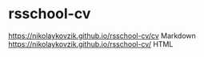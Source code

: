 # rsschool-cv

https://nikolaykovzik.github.io/rsschool-cv/cv   Markdown
https://nikolaykovzik.github.io/rsschool-cv/     HTML